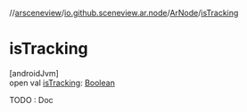 //[arsceneview](../../../index.md)/[io.github.sceneview.ar.node](../index.md)/[ArNode](index.md)/[isTracking](is-tracking.md)

# isTracking

[androidJvm]\
open val [isTracking](is-tracking.md): [Boolean](https://kotlinlang.org/api/latest/jvm/stdlib/kotlin/-boolean/index.html)

TODO : Doc
